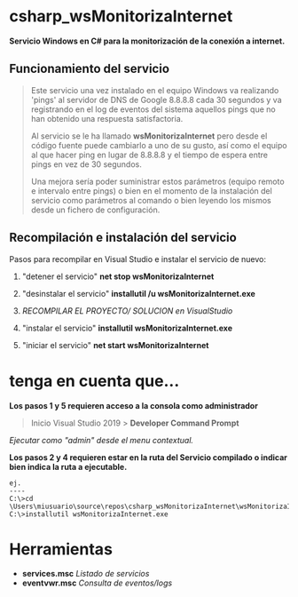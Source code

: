 # csharp_wsMonitorizaInternet

**Servicio Windows en C# para la monitorización de la conexión a internet.**

## Funcionamiento del servicio

>Este servicio una vez instalado en el equipo Windows va realizando 'pings' al servidor de DNS de Google 8.8.8.8 cada 30 segundos y va registrando en el log de eventos del sistema aquellos pings que no han obtenido una respuesta satisfactoria.
>
>Al servicio se le ha llamado **wsMonitorizaInternet** pero desde el código fuente puede cambiarlo a uno de su gusto, así como el equipo al que hacer ping en lugar de 8.8.8.8 y el tiempo de espera entre pings en vez de 30 segundos.
>
>Una mejora sería poder suministrar estos parámetros (equipo remoto e intervalo entre pings) o bien en el momento de la instalación del servicio como parámetros al comando o bien leyendo los mismos desde un fichero de configuración.

## Recompilación e instalación del servicio

Pasos para recompilar en Visual Studio e instalar el servicio de nuevo:

1. "detener el servicio"		**net stop wsMonitorizaInternet**
2. "desinstalar el servicio"		**installutil /u wsMonitorizaInternet.exe**
 
3. *RECOMPILAR EL PROYECTO/ SOLUCION en VisualStudio*
 
4. "instalar el servicio"		**installutil wsMonitorizaInternet.exe**
5. "iniciar el servicio"		**net start wsMonitorizaInternet**

# tenga en cuenta que...
**Los pasos 1 y 5 requieren acceso a la consola como administrador**

 >Inicio  Visual Studio 2019 > **Developer Command Prompt**
 
  *Ejecutar como "admin" desde el menu contextual.*

**Los pasos 2 y 4 requieren estar en la ruta del Servicio compilado o indicar bien indica la ruta a ejecutable.**
  
    ej.
    ----
    C:\>cd \Users\miusuario\source\repos\csharp_wsMonitorizaInternet\wsMonitorizaInternet\bin\Debug>
    C:\>installutil wsMonitorizaInternet.exe

# Herramientas

* **services.msc**		*Listado de servicios*
* **eventvwr.msc**		*Consulta de eventos/logs*
